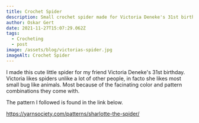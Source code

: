 ```yaml
---
title: Crochet Spider
description: Small crochet spider made for Victoria Deneke's 31st birthday
author: Oskar Gert
date: 2021-11-27T15:07:29.062Z
tags:
  - Crocheting
  - post
image: /assets/blog/victorias-spider.jpg
imageAlt: Crochet Spider
---
```

I made this cute little spider for my friend Victoria Deneke's 31st birthday. Victoria likes spiders unlike a lot of other people, in facto she likes most small bug like animals. Most because of the facinating color and pattern combinations they come with.

The pattern I followed is found in the link below.

<https://yarnsociety.com/patterns/sharlotte-the-spider/>
